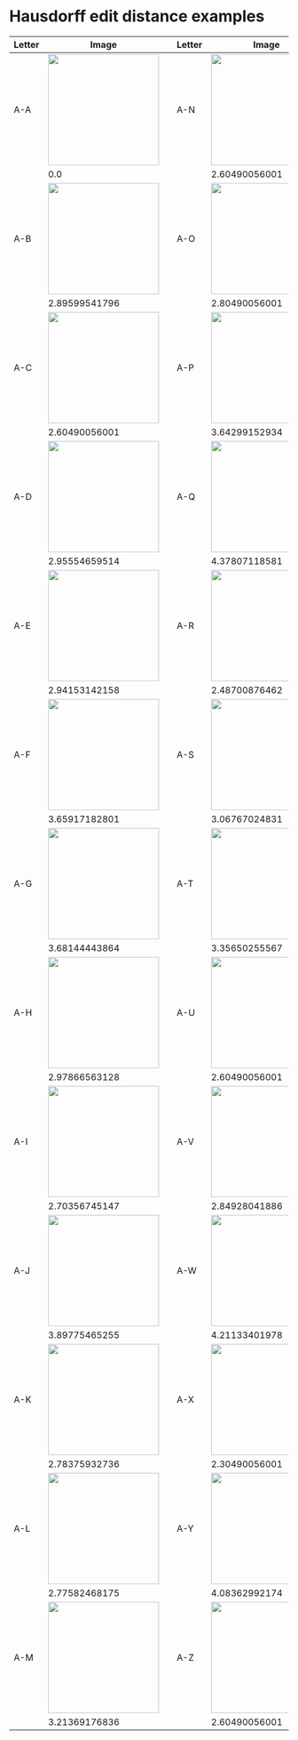# Hausdorff edit distance examples

| Letter  | Image | | Letter  | Image |
| ------------- | ------------- | ------------- | ------------- | ------------- |
| A-A  | <img src="https://github.com/priba/aproximated_ged/blob/master/data/Results/HED/A-A.png" width="200"> | | A-N  | <img src="https://github.com/priba/aproximated_ged/blob/master/data/Results/HED/A-N.png" width="200"> |
|      | 0.0 | |      | 2.60490056001 |
| A-B  | <img src="https://github.com/priba/aproximated_ged/blob/master/data/Results/HED/A-B.png" width="200"> | | A-O  | <img src="https://github.com/priba/aproximated_ged/blob/master/data/Results/HED/A-O.png" width="200"> |
|      | 2.89599541796 | |      | 2.80490056001 |
| A-C  | <img src="https://github.com/priba/aproximated_ged/blob/master/data/Results/HED/A-C.png" width="200"> | | A-P  | <img src="https://github.com/priba/aproximated_ged/blob/master/data/Results/HED/A-P.png" width="200"> |
|      | 2.60490056001 | |      | 3.64299152934 |
| A-D  | <img src="https://github.com/priba/aproximated_ged/blob/master/data/Results/HED/A-D.png" width="200"> | | A-Q  | <img src="https://github.com/priba/aproximated_ged/blob/master/data/Results/HED/A-Q.png" width="200"> |
|      | 2.95554659514 | |      | 4.37807118581 |
| A-E  | <img src="https://github.com/priba/aproximated_ged/blob/master/data/Results/HED/A-E.png" width="200"> | | A-R  | <img src="https://github.com/priba/aproximated_ged/blob/master/data/Results/HED/A-R.png" width="200"> |
|      | 2.94153142158 | |      | 2.48700876462 |
| A-F  | <img src="https://github.com/priba/aproximated_ged/blob/master/data/Results/HED/A-F.png" width="200"> | | A-S  | <img src="https://github.com/priba/aproximated_ged/blob/master/data/Results/HED/A-S.png" width="200"> |
|      | 3.65917182801 | |      | 3.06767024831 |
| A-G  | <img src="https://github.com/priba/aproximated_ged/blob/master/data/Results/HED/A-G.png" width="200"> | | A-T  | <img src="https://github.com/priba/aproximated_ged/blob/master/data/Results/HED/A-T.png" width="200"> |
|      | 3.68144443864 | |      | 3.35650255567 |
| A-H  | <img src="https://github.com/priba/aproximated_ged/blob/master/data/Results/HED/A-H.png" width="200"> | | A-U  | <img src="https://github.com/priba/aproximated_ged/blob/master/data/Results/HED/A-U.png" width="200"> |
|      | 2.97866563128 | |      | 2.60490056001 |
| A-I  | <img src="https://github.com/priba/aproximated_ged/blob/master/data/Results/HED/A-I.png" width="200"> | | A-V  | <img src="https://github.com/priba/aproximated_ged/blob/master/data/Results/HED/A-V.png" width="200"> |
|      | 2.70356745147 | |      | 2.84928041886 |
| A-J  | <img src="https://github.com/priba/aproximated_ged/blob/master/data/Results/HED/A-J.png" width="200"> | | A-W  | <img src="https://github.com/priba/aproximated_ged/blob/master/data/Results/HED/A-W.png" width="200"> |
|      | 3.89775465255 | |      | 4.21133401978 |
| A-K  | <img src="https://github.com/priba/aproximated_ged/blob/master/data/Results/HED/A-K.png" width="200"> | | A-X  | <img src="https://github.com/priba/aproximated_ged/blob/master/data/Results/HED/A-X.png" width="200"> |
|      | 2.78375932736 | |      | 2.30490056001 |
| A-L  | <img src="https://github.com/priba/aproximated_ged/blob/master/data/Results/HED/A-L.png" width="200"> | | A-Y  | <img src="https://github.com/priba/aproximated_ged/blob/master/data/Results/HED/A-Y.png" width="200"> |
|      | 2.77582468175 | |      | 4.08362992174 |
| A-M  | <img src="https://github.com/priba/aproximated_ged/blob/master/data/Results/HED/A-M.png" width="200"> | | A-Z  | <img src="https://github.com/priba/aproximated_ged/blob/master/data/Results/HED/A-Z.png" width="200"> |
|      | 3.21369176836 | |      | 2.60490056001 |